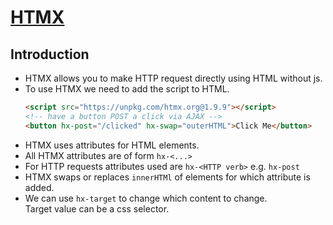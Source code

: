 # [HTMX](https://htmx.org/)

## Introduction

- HTMX allows you to make HTTP request directly using HTML without js.
- To use HTMX we need to add the script to HTML.
  ```html
  <script src="https://unpkg.com/htmx.org@1.9.9"></script>
  <!-- have a button POST a click via AJAX -->
  <button hx-post="/clicked" hx-swap="outerHTML">Click Me</button>
  ```
- HTMX uses attributes for HTML elements.
- All HTMX attributes are of form `hx-<...>`
- For HTTP requests attributes used are `hx-<HTTP verb>` e.g. `hx-post`
- HTMX swaps or replaces `innerHTMl` of elements for which attribute is added.
- We can use `hx-target` to change which content to change.  
  Target value can be a css selector.
